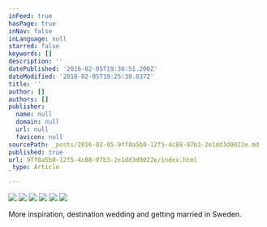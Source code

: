 ```yaml
---
inFeed: true
hasPage: true
inNav: false
inLanguage: null
starred: false
keywords: []
description: ''
datePublished: '2016-02-05T19:36:51.200Z'
dateModified: '2016-02-05T19:25:30.837Z'
title: ''
author: []
authors: []
publisher:
  name: null
  domain: null
  url: null
  favicon: null
sourcePath: _posts/2016-02-05-9ff8a5b0-12f5-4c88-97b3-2e1dd3d0022e.md
published: true
url: 9ff8a5b0-12f5-4c88-97b3-2e1dd3d0022e/index.html
_type: Article

---
```

![](https://the-grid-user-content.s3-us-west-2.amazonaws.com/afd6c743-2dcd-446a-a647-5c9876057df6.jpg)
![](https://the-grid-user-content.s3-us-west-2.amazonaws.com/ea351948-e4dd-42d1-a169-3bc55cdff9cf.jpg)
![](https://the-grid-user-content.s3-us-west-2.amazonaws.com/14c75f68-1f56-4452-b3f2-75411f14096b.jpg)
![](https://the-grid-user-content.s3-us-west-2.amazonaws.com/908e90c8-3ab0-43ca-81b7-3f792d0a9292.jpg)
![](https://the-grid-user-content.s3-us-west-2.amazonaws.com/e9110ee0-1ad0-4959-b232-0a24c72a6888.jpg)
![](https://the-grid-user-content.s3-us-west-2.amazonaws.com/33bea24d-74a0-4159-8bcc-c6048683cd1d.jpg)

More inspiration, destination wedding and getting married in Sweden.